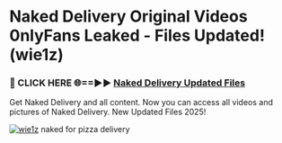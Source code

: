 # Naked Delivery Original Videos 0nlyFans Leaked - Files Updated! (wie1z)

<h3>🔴 CLICK HERE 🌐==►► <a href="https://tinyurl.com/up5wt9bj" rel="nofollow">Naked Delivery Updated Files</a></h3>

Get Naked Delivery and all content. Now you can access all videos and pictures of Naked Delivery. New Updated Files 2025!

[![wie1z](https://i.imgur.com/ABiUzMV.gif)](https://tinyurl.com/up5wt9bj)
naked for pizza delivery